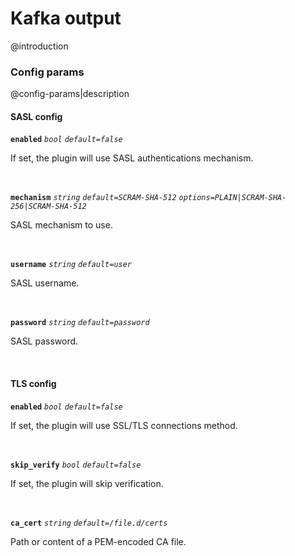 # Kafka output
@introduction

### Config params
@config-params|description

#### SASL config
**`enabled`** *`bool`* *`default=false`*

If set, the plugin will use SASL authentications mechanism.

<br>

**`mechanism`** *`string`* *`default=SCRAM-SHA-512`* *`options=PLAIN|SCRAM-SHA-256|SCRAM-SHA-512`*

SASL mechanism to use.

<br>

**`username`** *`string`* *`default=user`*

SASL username.

<br>

**`password`** *`string`* *`default=password`*

SASL password.

<br>

#### TLS config
**`enabled`** *`bool`* *`default=false`*

If set, the plugin will use SSL/TLS connections method.

<br>

**`skip_verify`** *`bool`* *`default=false`*

If set, the plugin will skip verification.

<br>

**`ca_cert`** *`string`* *`default=/file.d/certs`*

Path or content of a PEM-encoded CA file.

<br>
